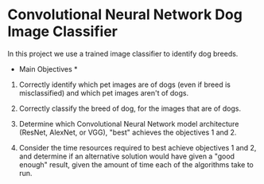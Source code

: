 # Convolutional Neural Network Dog Image Classifier

In this project we use a trained image classifier to identify dog breeds. 

* Main Objectives *

1) Correctly identify which pet images are of dogs (even if breed is misclassified) and which pet images aren't of dogs.
 
2) Correctly classify the breed of dog, for the images that are of dogs.
 
3) Determine which Convolutional Neural Network model architecture (ResNet, AlexNet, or VGG), "best" achieves the objectives 1 and 2.
 
4) Consider the time resources required to best achieve objectives 1 and 2, and determine if an alternative solution would have given a "good enough" result, given the amount of time each of the algorithms take to run.

